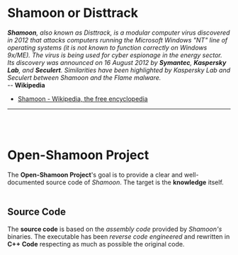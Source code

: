 # Shamoon or Disttrack #
_**Shamoon**, also known as Disttrack, is a modular computer virus discovered in 2012 that attacks computers running the Microsoft Windows "NT" line of operating systems (it is not known to function correctly on Windows 9x/ME). The virus is being used for cyber espionage in the energy sector. Its discovery was announced on 16 August 2012 by **Symantec**, **Kaspersky Lab**, and **Seculert**. Similarities have been highlighted by Kaspersky Lab and Seculert between Shamoon and the Flame malware._<br>
-- <b>Wikipedia</b>

<ul><li><a href='http://en.wikipedia.org/wiki/Shamoon'>Shamoon - Wikipedia, the free encyclopedia</a></li></ul>

<hr />

<br>
<br>
<h1>Open-Shamoon Project</h1>
The <b>Open-Shamoon Project</b>'s goal is to provide a clear and well-documented source code of <i>Shamoon</i>. The target is the <b>knowledge</b> itself.<br>
<br>
<h2>Source Code</h2>
The <b>source code</b> is based on the <i>assembly code</i> provided by <i>Shamoon's</i> binaries. The executable has been <i>reverse code engineered</i> and rewritten in <b>C++ Code</b> respecting as much as possible the original code.